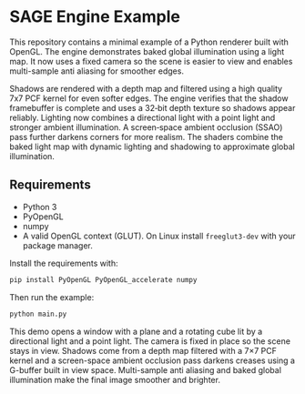 # SAGE Engine Example

This repository contains a minimal example of a Python renderer built with OpenGL.
The engine demonstrates baked global illumination using a light map. It now uses a
fixed camera so the scene is easier to view and enables multi-sample anti aliasing
for smoother edges.

 Shadows are rendered with a depth map and filtered using a high quality 7x7 PCF kernel for
 even softer edges. The engine verifies that the shadow framebuffer is complete
 and uses a 32‑bit depth texture so shadows appear reliably. Lighting now
 combines a directional light with a point light and stronger ambient illumination. A
 screen‑space ambient occlusion (SSAO) pass further darkens corners for more
 realism. The shaders combine the baked light map with dynamic lighting and
 shadowing to approximate global illumination.

## Requirements

- Python 3
- PyOpenGL
- numpy
- A valid OpenGL context (GLUT). On Linux install `freeglut3-dev` with your
  package manager.

Install the requirements with:

```bash
pip install PyOpenGL PyOpenGL_accelerate numpy
```

Then run the example:

```bash
python main.py
```

This demo opens a window with a plane and a rotating cube lit by a directional
light and a point light. The camera is fixed in place so the scene stays in
view. Shadows come from a depth map filtered with a 7×7 PCF kernel and a
screen-space ambient occlusion pass darkens creases using a G-buffer built in
view space. Multi-sample anti aliasing and baked global illumination make the
final image smoother and brighter.
